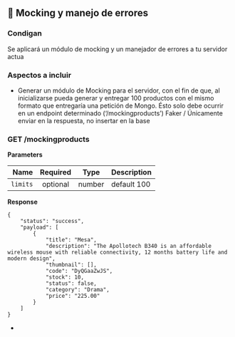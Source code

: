 ## 📁 Mocking y manejo de errores

### Condigan

Se aplicará un módulo de mocking y un manejador de errores a tu servidor actua

### Aspectos a incluir

- Generar un módulo de Mocking para el servidor, con el fin de que, al inicializarse pueda generar y entregar 100 productos con el mismo formato que entregaría una petición de Mongo. Ésto solo debe ocurrir en un endpoint determinado (‘/mockingproducts’) Faker / Únicamente enviar en la respuesta, no insertar en la base

### GET /mockingproducts

**Parameters**

|     Name | Required |  Type  | Description |
| -------: | :------: | :----: | ----------- |
| `limits` | optional | number | default 100 |

**Response**

```
{
    "status": "success",
    "payload": [
        {
            "title": "Mesa",
            "description": "The Apollotech B340 is an affordable wireless mouse with reliable connectivity, 12 months battery life and modern design",
            "thumbnail": [],
            "code": "DyQGaaZwJS",
            "stock": 10,
            "status": false,
            "category": "Drama",
            "price": "225.00"
        }
    ]
}

```

-
